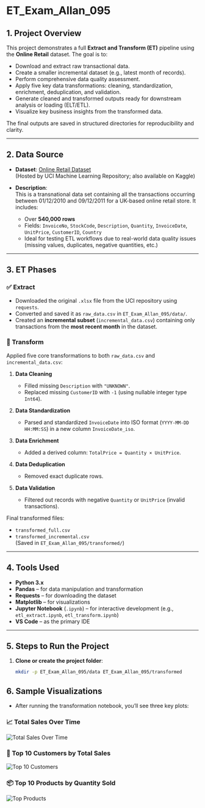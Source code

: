 # ET_Exam_Allan_095

## 1. Project Overview

This project demonstrates a full **Extract and Transform (ET)** pipeline using the **Online Retail** dataset. The goal is to:
- Download and extract raw transactional data.
- Create a smaller incremental dataset (e.g., latest month of records).
- Perform comprehensive data quality assessment.
- Apply five key data transformations: cleaning, standardization, enrichment, deduplication, and validation.
- Generate cleaned and transformed outputs ready for downstream analysis or loading (ELT/ETL).
- Visualize key business insights from the transformed data.

The final outputs are saved in structured directories for reproducibility and clarity.

---

## 2. Data Source

- **Dataset**: [Online Retail Dataset](https://archive.ics.uci.edu/ml/machine-learning-databases/00352/Online%20Retail.xlsx)  
  (Hosted by UCI Machine Learning Repository; also available on Kaggle)

- **Description**:  
  This is a transnational data set containing all the transactions occurring between 01/12/2010 and 09/12/2011 for a UK-based online retail store. It includes:
  - Over **540,000 rows**
  - Fields: `InvoiceNo`, `StockCode`, `Description`, `Quantity`, `InvoiceDate`, `UnitPrice`, `CustomerID`, `Country`
  - Ideal for testing ETL workflows due to real-world data quality issues (missing values, duplicates, negative quantities, etc.)

---

## 3. ET Phases

### ✅ Extract
- Downloaded the original `.xlsx` file from the UCI repository using `requests`.
- Converted and saved it as `raw_data.csv` in `ET_Exam_Allan_095/data/`.
- Created an **incremental subset** (`incremental_data.csv`) containing only transactions from the **most recent month** in the dataset.

### 🔧 Transform
Applied five core transformations to both `raw_data.csv` and `incremental_data.csv`:

1. **Data Cleaning**  
   - Filled missing `Description` with `"UNKNOWN"`.  
   - Replaced missing `CustomerID` with `-1` (using nullable integer type `Int64`).

2. **Data Standardization**  
   - Parsed and standardized `InvoiceDate` into ISO format (`YYYY-MM-DD HH:MM:SS`) in a new column `InvoiceDate_iso`.

3. **Data Enrichment**  
   - Added a derived column: `TotalPrice = Quantity × UnitPrice`.

4. **Data Deduplication**  
   - Removed exact duplicate rows.

5. **Data Validation**  
   - Filtered out records with negative `Quantity` or `UnitPrice` (invalid transactions).

Final transformed files:
- `transformed_full.csv`
- `transformed_incremental.csv`  
  (Saved in `ET_Exam_Allan_095/transformed/`)

---

## 4. Tools Used

- **Python 3.x**
- **Pandas** – for data manipulation and transformation
- **Requests** – for downloading the dataset
- **Matplotlib** – for visualizations
- **Jupyter Notebook** (`.ipynb`) – for interactive development (e.g., `etl_extract.ipynb`, `etl_transform.ipynb`)
- **VS Code** – as the primary IDE

---

## 5. Steps to Run the Project

1. **Clone or create the project folder**:
   ```bash
   mkdir -p ET_Exam_Allan_095/data ET_Exam_Allan_095/transformed

## 6. Sample Visualizations
- After running the transformation notebook, you’ll see three key plots:
### 📈 Total Sales Over Time
![Total Sales Over Time](images/sales_over_time.png)

### 👑 Top 10 Customers by Total Sales
![Top 10 Customers](images/top_customers.png)

### 📦 Top 10 Products by Quantity Sold
![Top Products](images/top_products.png)